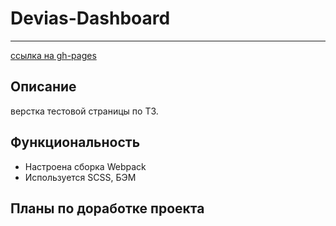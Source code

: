 # Devias-Dashboard
***
[ссылка на gh-pages](https://nikolaymishaev.github.io/Devias-Dashboard/index.html)

## Описание
верстка тестовой страницы по ТЗ.

## Функциональность
- Настроена сборка Webpack
- Используется SCSS, БЭМ

## Планы по доработке проекта

